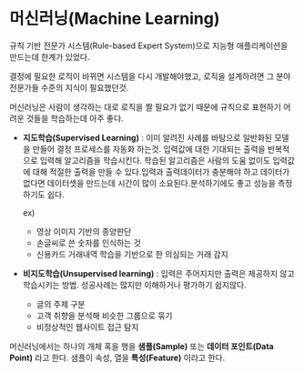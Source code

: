 # 머신러닝(Machine Learning)

규칙 기반 전문가 시스템(Rule-based Expert System)으로 지능형 애플리케이션을 만드는데 한계가 있었다.

결정에 필요한 로직이 바뀌면 시스템을 다시 개발해야했고, 로직을 설계하려면 그 분야 전문가들 수준의 지식이 필요했던것.

머신러닝은 사람이 생각하는 대로 로직을 짤 필요가 없기 때문에 규칙으로 표현하기 어려운 것들을 학습하는데 아주 좋다.

- **지도학습(Supervised Learning)**  : 이미 알려진 사례를 바탕으로 일반화된 모델을 만들어 결정 프로세스를 자동화 하는것.  입력값에 대한 기대되는 출력을 반복적으로 입력해 알고리즘을 학습시킨다. 학습된 알고리즘은 사람의 도움 없이도 입력값에 대해 적절한 출력을 만들 수 있다.입력과 출력데이터가 충분해야 하고 데이터가 없다면 데이터셋을 만드는데 시간이 많이 소요된다.분석하기에도 좋고 성능을 측정하기도 쉽다.

  ex)

  - 영상 이미지 기반의 종양판단
  - 손글씨로 쓴 숫자를 인식하는 것
  - 신용카드 거래내역 학습을 기반으로 한 의심되는 거래 감지

- **비지도학습(Unsupervised learning)** : 입력은 주어지지만 출력은 제공하지 않고 학습시키는 방법. 성공사례는 많지만 이해하거나 평가하기 쉽지않다. 
  - 글의 주제 구분
  - 고객 취향을 분석해 비슷한 그룹으로 묶기
  - 비정상적인 웹사이트 접근 탐지

머신러닝에서는 하나의 개체 혹을 행을 **샘플(Sample)** 또는 **데이터 포인트(Data Point)** 라고 한다. 샘플이 속성, 열을 **특성(Feature)** 이라고 한다.